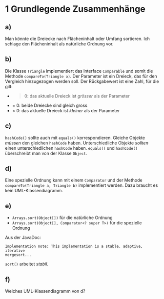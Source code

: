 # 1 Grundlegende Zusammenhänge

## a)

Man könnte die Dreiecke nach Flächeninhalt oder Umfang sortieren. Ich schlage
den Flächeninhalt als natürliche Ordnung vor.

## b)

Die Klasse `Triangle` implementiert das Interface `Comparable` und somit die
Methode `compareTo(Triangle o)`. Der Parameter ist ein Dreieck, das für den
Vergleich hinzugezogen werden soll. Der Rückgabewert ist eine Zahl, für die
gilt:

- > 0: das aktuelle Dreieck ist _grösser_ als der Parameter
- = 0: beide Dreiecke sind gleich gross
- < 0: das aktuelle Dreieck ist _kleiner_ als der Parameter

## c)

`hashCode()` sollte auch mit `equals()` korrespondieren. Gleiche Objekte
_müssen_ den gleichen `hashCode` haben. Unterschiedliche Objekte _sollten_ einen
unterschiedlichen `hashCode` haben. `equals()` und `hashCode()` überschreibt man
von der Klasse `Object`.

## d)

Eine spezielle Ordnung kann mit einem `Comparator` und der Methode
`compareTo(Triangle a, Triangle b)` implementiert werden. Dazu braucht es kein
UML-Klassendiagramm.

## e)

- `Arrays.sort(Object[])` für die natürliche Ordnung
- `Arrays.sort(Object[], Comparator<? super T>)` für die spezielle Ordnung

Aus der JavaDoc:

    Implementation note: This implementation is a stable, adaptive, iterative
    mergesort...

`sort()` arbeitet _stabil_.

## f)

Welches UML-Klassendiagramm von d?
